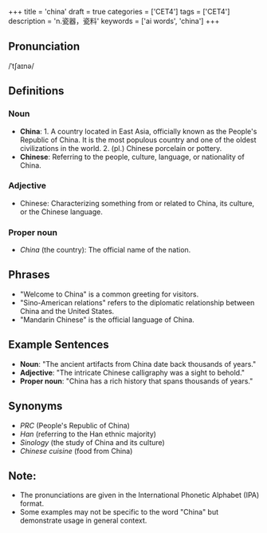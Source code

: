 +++
title = 'china'
draft = true
categories = ['CET4']
tags = ['CET4']
description = 'n.瓷器，瓷料'
keywords = ['ai words', 'china']
+++

## Pronunciation
/ˈtʃaɪnə/

## Definitions
### Noun
- **China**: 1. A country located in East Asia, officially known as the People's Republic of China. It is the most populous country and one of the oldest civilizations in the world. 2. (pl.) Chinese porcelain or pottery.
- **Chinese**: Referring to the people, culture, language, or nationality of China.

### Adjective
- Chinese: Characterizing something from or related to China, its culture, or the Chinese language.

### Proper noun
- *China* (the country): The official name of the nation.

## Phrases
- "Welcome to China" is a common greeting for visitors.
- "Sino-American relations" refers to the diplomatic relationship between China and the United States.
- "Mandarin Chinese" is the official language of China.

## Example Sentences
- **Noun**: "The ancient artifacts from China date back thousands of years."
- **Adjective**: "The intricate Chinese calligraphy was a sight to behold."
- **Proper noun**: "China has a rich history that spans thousands of years."

## Synonyms
- *PRC* (People's Republic of China)
- *Han* (referring to the Han ethnic majority)
- *Sinology* (the study of China and its culture)
- *Chinese cuisine* (food from China)

## Note: 
- The pronunciations are given in the International Phonetic Alphabet (IPA) format.
- Some examples may not be specific to the word "China" but demonstrate usage in general context.
